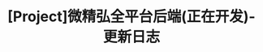 ---
layout: post
title: "[Project]微精弘全平台后端(正在开发)-更新日志"
create: 2019-01-09
update: 2019-01-09
categories: blog
tags: [Project]
description: ""
---